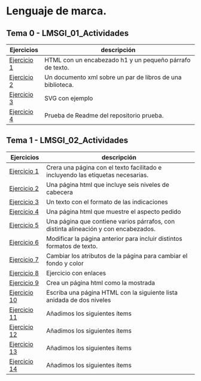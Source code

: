# Lenguaje de marca. 

## Tema 0 - LMSGI_01_Actividades

| Ejercicios | descripción |
| --- | --- |
| [Ejercicio 1](Tema0/Ejercicio1.html) | HTML con un encabezado h1 y un pequeño párrafo de texto. |
| [Ejercicio 2](Tema0/Ejercicio2) | Un documento xml sobre un par de libros de una biblioteca. |
| [Ejercicio 3](Tema0/Ejercicio3) | SVG con ejemplo |
| [Ejercicio 4](https://github.com/feller4/Prueba) | Prueba de Readme del repositorio prueba. |

## Tema 1 - LMSGI_02_Actividades

| Ejercicios | descripción |
| --- | --- |
| [Ejercicio 1](Tema1/Ejercicio1.html) | Crera una página con el texto facilitado e incluyendo las etiquetas necesarias.|
| [Ejercicio 2](Tema1/Ejercicio2.html) | Una página html que incluye seis niveles de cabecera |
| [Ejercicio 3](Tema1/Ejercicio3.html) | Un texto con el formato de las indicaciones |
| [Ejercicio 4](Tema1/Ejercicio4.html) | Una página html que muestre el aspecto pedido |
| [Ejercicio 5](Tema1/Ejercicio5.html) | Una página que contiene varios párrafos, con distinta alineación y con encabezados. |
| [Ejercicio 6](Tema1/Ejercicio6.html) | Modificar la página anterior para incluir distintos formatos de texto. |
| [Ejercicio 7](Tema1/Ejercicio7.html) | Cambiar los atributos de la página para cambiar el fondo y color |
| [Ejercicio 8](Tema1/Ejercicio8.html) | Ejercicio con enlaces |
| [Ejercicio 9](Tema1/Ejercicio9.html) | Crea un página html como la mostrada |
| [Ejercicio 10](Tema1/Ejercicio10.html) | Escriba una página HTML con la siguiente lista anidada de dos niveles |
| [Ejercicio 11](Tema1/Ejercicio11.html) | Añadimos los siguientes ítems |
| [Ejercicio 12](Tema1/Ejercicio12.html) | Añadimos los siguientes ítems |
| [Ejercicio 13](Tema1/Ejercicio13.html) | Añadimos los siguientes ítems |
| [Ejercicio 14](Tema1/Ejercicio14.html) | Añadimos los siguientes ítems |
